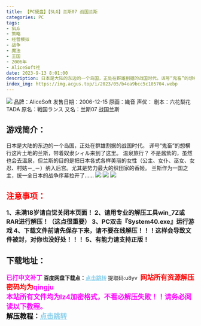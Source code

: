 ```yaml
---
title: 【PC硬盘】【SLG】兰斯07 战国兰斯
categories: PC
tags:
- SLG
- 策略
- 经营模拟
- 战争
- 魔法
- 王国
- 2006年
- AliceSoft社
date: 2023-9-13 8:01:00
description: 日本是大陆的东边的一个岛国，正处在群雄割据的战国时代。诨号“鬼畜”的想横行这片土地的兰斯，带着奴隶シィル来到了这里。温泉旅行？不是酱紫的，虽然也会去温泉，但兰斯的目的是把日本各式各样美丽的女性（公主、女仆、巫女、女忍、村姑－_－）纳入后宫。尤其是势力最大的织田家的香姬。兰斯作为一国之主，统一全日本的战争序幕拉开了……
index_img: https://img.acgus.top/i/2023/05/b4ea9bcc5c105704.webp
---
```

![](https://img.acgus.top/i/2023/05/b4ea9bcc5c105704.webp)
品牌：AliceSoft
发售日期：2006-12-15
原画：織音
声优：
剧本：六花梨花 TADA
原名：戦国ランス
又名：兰斯07 战国兰斯

## 游戏简介：
日本是大陆的东边的一个岛国，正处在群雄割据的战国时代。
诨号“鬼畜”的想横行这片土地的兰斯，带着奴隶シィル来到了这里。
温泉旅行？
不是酱紫的，虽然也会去温泉，但兰斯的目的是把日本各式各样美丽的女性（公主、女仆、巫女、女忍、村姑－_－）纳入后宫。尤其是势力最大的织田家的香姬。
兰斯作为一国之主，统一全日本的战争序幕拉开了……
![](https://img.acgus.top/i/2023/05/3ac0fdef51105753.webp)
![](https://img.acgus.top/i/2023/05/d4728e8be7105724.webp)
![](https://img.acgus.top/i/2023/05/e562d1e706105712.webp)




## <font color=#FF0000 >注意事项：</font>
<font size=3><b>1、未满18岁请自觉关闭本页面！
2、请用专业的解压工具win_7Z或RAR进行解压！（这点很重要）
3、PC双击『System40.exe』运行游戏
4、下载文件前请先保存下来，请不要在线解压！！！这样会导致文件被封，对你也没好处！！！
5、有能力请支持正版！</b></font>

## 下载地址：
<font color=#FF00FF size=3><b>已打中文补丁</b></font>
<b>百度网盘下载点：</b><a href="https://pan.baidu.com/s/1HhIDYiWP6eNvWyGfVc-NvQ?pwd=u8yv" style="color: #87CEEB;"><b>点击跳转</b></a> 提取码:u8yv
<a style="padding: 0" href="https://post.qingju.org/AD/"><img style="max-width:100%" src="https://img.acgus.top/i/2024/07/478f689b8021d8d499ab43d21acf137a.gif" alt=""></a>
<b><font color=#FF0000 size=4>网站所有资源解压密码均为</b></font><b><font color=#FF00FF size=4>qingju</font><font color=#FF0000 ></font></b><br><b><font color=#FF00FF size=4>本站所有文件均为lz4加密格式，不看必解压失败！！请务必阅读以下教程。</b></font><br><b><font color=#000 size=4>解压教程：</b><a href="https://post.qingju.org/tutorial/000/" style="color: #87CEEB;"><b>点击跳转</b></a>